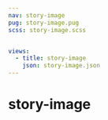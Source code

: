 ```yaml
---
nav: story-image
pug: story-image.pug
scss: story-image.scss


views:
  - title: story-image
    json: story-image.json
---
```


# story-image
